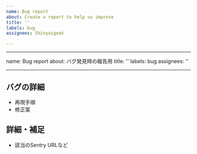 ```yaml
---
name: Bug report
about: Create a report to help us improve
title: ''
labels: bug
assignees: Shinyaigeek

---
```


---
name: Bug report
about: バグ発見時の報告用
title: ''
labels: bug
assignees: ''

---

## バグの詳細
* 再現手順
* 修正案


## 詳細・補足
* 該当のSentry URLなど
